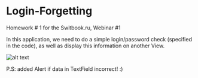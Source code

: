 # Login-Forgetting
Homework # 1 for the Switbook.ru, Webinar #1

In this application, we need to do a simple login/password check (specified in the code), as well as display this information on another View.

![alt text](https://ibb.co/72bdrtC.jpg)

P.S: added Alert if data in TextField incorrect! :)
